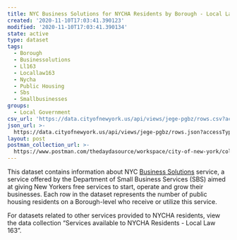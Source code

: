 ```yaml
---
title: NYC Business Solutions for NYCHA Residents by Borough - Local Law 163
created: '2020-11-10T17:03:41.390123'
modified: '2020-11-10T17:03:41.390134'
state: active
type: dataset
tags:
  - Borough
  - Businessolutions
  - Ll163
  - Locallaw163
  - Nycha
  - Public Housing
  - Sbs
  - Smallbusinesses
groups:
  - Local Government
csv_url: 'https://data.cityofnewyork.us/api/views/jege-pgbz/rows.csv?accessType=DOWNLOAD'
json_url: >-
  https://data.cityofnewyork.us/api/views/jege-pgbz/rows.json?accessType=DOWNLOAD
layout: post
postman_collection_url: >-
  https://www.postman.com/thedaydasource/workspace/city-of-new-york/collection/15909983-a7d5b4a6-d9f5-4cac-af62-92f3ab88edd4
---
```

This dataset contains information about NYC <a href="https://maps.nyc.gov/sbs/">Business Solutions</a> service, a service offered by the Department of Small Business Services (SBS) aimed at giving New Yorkers free services to start, operate and grow their businesses. Each row in the dataset represents the number of public housing residents on a Borough-level who receive or utilize this service.

For datasets related to other services provided to NYCHA residents, view the data collection “Services available to NYCHA Residents - Local Law 163”.
